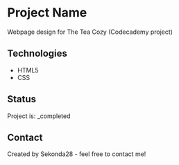 # Project Name
Webpage design for The Tea Cozy (Codecademy project)

## Technologies
* HTML5
* CSS

## Status
Project is: _completed

## Contact
Created by Sekonda28 - feel free to contact me!
